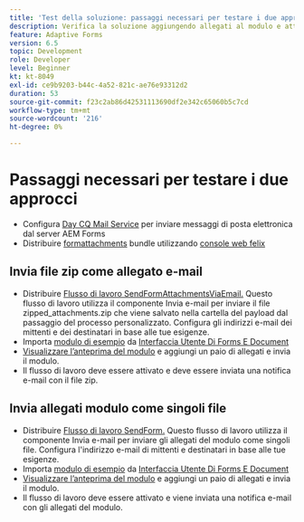 ```yaml
---
title: 'Test della soluzione: passaggi necessari per testare i due approcci'
description: Verifica la soluzione aggiungendo allegati al modulo e attiva il flusso di lavoro per inviare l’e-mail.
feature: Adaptive Forms
version: 6.5
topic: Development
role: Developer
level: Beginner
kt: kt-8049
exl-id: ce9b9203-b44c-4a52-821c-ae76e93312d2
duration: 53
source-git-commit: f23c2ab86d42531113690df2e342c65060b5c7cd
workflow-type: tm+mt
source-wordcount: '216'
ht-degree: 0%

---
```


# Passaggi necessari per testare i due approcci

* Configura [Day CQ Mail Service](https://experienceleague.adobe.com/docs/experience-manager-65/administering/operations/notification.html?lang=en#configuring-the-mail-service) per inviare messaggi di posta elettronica dal server AEM Forms
* Distribuire [formattachments](assets/formattachments.formattachments.core-1.0-SNAPSHOT.jar) bundle utilizzando [console web felix](http://localhost:4502/system/console/bundles)

## Invia file zip come allegato e-mail



* Distribuire [Flusso di lavoro SendFormAttachmentsViaEmail.](assets/zipped-form-attachments-model.zip) Questo flusso di lavoro utilizza il componente Invia e-mail per inviare il file zipped_attachments.zip che viene salvato nella cartella del payload dal passaggio del processo personalizzato. Configura gli indirizzi e-mail dei mittenti e dei destinatari in base alle tue esigenze.
* Importa [modulo di esempio](assets/zip-form-attachments-form.zip) da [Interfaccia Utente Di Forms E Document](http://localhost:4502/aem/forms.html/content/dam/formsanddocuments)
* [Visualizzare l’anteprima del modulo](http://localhost:4502/content/dam/formsanddocuments/zippformattachments/jcr:content?wcmmode=disabled) e aggiungi un paio di allegati e invia il modulo.
* Il flusso di lavoro deve essere attivato e deve essere inviata una notifica e-mail con il file zip.

## Invia allegati modulo come singoli file

* Distribuire [Flusso di lavoro SendForm.](assets/send-form-attachments-model.zip) Questo flusso di lavoro utilizza il componente Invia e-mail per inviare gli allegati del modulo come singoli file. Configura l&#39;indirizzo e-mail di mittenti e destinatari in base alle tue esigenze.
* Importa [modulo di esempio](assets/send-list-attachments-form.zip) da [Interfaccia Utente Di Forms E Document](http://localhost:4502/aem/forms.html/content/dam/formsanddocuments)
* [Visualizzare l’anteprima del modulo](http://localhost:4502/content/dam/formsanddocuments/sendlistofattachments/jcr:content?wcmmode=disabled) e aggiungi un paio di allegati e invia il modulo.
* Il flusso di lavoro deve essere attivato e viene inviata una notifica e-mail con gli allegati del modulo.
